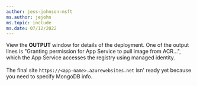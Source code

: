 ```yaml
---
author: jess-johnson-msft
ms.author: jejohn
ms.topic: include
ms.date: 07/12/2022
---
```


View the **OUTPUT** window for details of the deployment. One of the output lines is "Granting permission for App Service to pull image from ACR...", which the App Service accesses the registry using managed identity.
<br><br>
The final site `https://<app-name>.azurewebsites.net` isn' ready yet because you need to specify MongoDB info.
